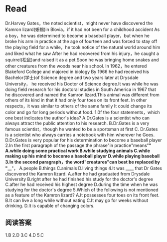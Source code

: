 # Read
Dr.Harvey Gates，the noted scientist，might never have discovered the Kamron lizard(蜥蜴)in Blovia，if it had not been for a childhood accident As a boy，he was determined to become a baseball player，but when he broke his arm in practice at the age of fourteen and was forced to stay off the playing field for a while，he took notice of the natural world around him and liked what he saw
After he had recovered from his injury，he caught a squirrel(松鼠)and raised it as a pet.Soon he was bringing home snakes and other creatures from the woods near his school.
In 1962，he entered Blakeford College and majored in biology By 1966 he had received his Bachelor(学士)of Science degree and two years later at Drysdale University， he received his Doctor of Science degree.It was while he was doing field research for his doctoral studies in South America in 1967 that he discovered and named the Kamron lizard.This animal was different from others of its kind in that it had only four toes on its front feet. In other respects，it was similar to others of the same family It could change its color and go for long periods without food.
1.0f the four statements，which one best indicates the author's idea?
A.Dr.Gates is a scientist who can always attract the public attention to his research.
B.Dr.Gates is a very famous scientist，though he wanted to be a sportsman at first
C. Dr.Gates is a scientist who always carries a notebook with him wherever he Goes.
D.Dr.Gates is very popular for his determination to become a baseball player
2.In the first paragraph of the passage.the phrase"in practice"means"____"
A.while doing some practical work
B.while studying animals
C.while making up his mind to become a baseball player
D.while playing baseball
3.In the second paragraph，the word"creatures"can best be replaced by "______"，
A.people
B.things
C.animals
D.living things
4.It was ____ that Dr Gates discovered the Kamron lizard.
A.after he had graduated from Drysdale University
B.right after he had finished his study for the doctor's degree
C.after he had received his highest degree
D.during the time when he was studying for the doctor's degree
5.Which of the following is not mentioned as a feature of the Kamron lizard?
A.It possesses four toes on its front feet.
B.It can live a long while without eating
C.It may go for weeks without drinking.
D.It is capable of changing colors.
## 阅读答案
1.B
2.D
3.C
4.D
5.C

